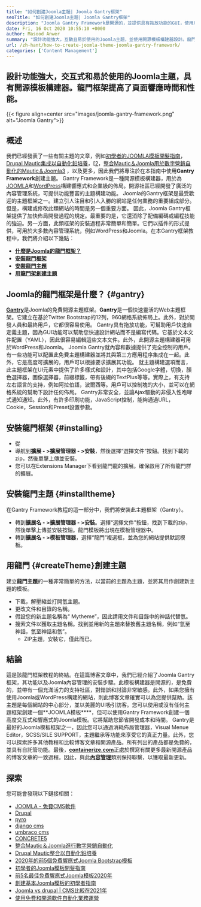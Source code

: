 ```yaml
---
title: "如何創建Joomla主題| Joomla Gantry框架" 
seoTitle: "如何創建Joomla主題| Joomla Gantry框架" 
description: "Joomla Gantry Framework是開源的，並提供具有拖放功能的GUI，使用戶能夠快速構建動態和響應式Joomla CMS模板。" 
date: Fri, 16 Oct 2020 10:55:10 +0000
author: Masood Anwer
summary: "設計功能強大，互動且易於使用的Joomla主題，並使用開源模板構建器設計。龍門框架提高了頁面響應時間和性能。" 
url: /zh-hant/how-to-create-joomla-theme-joomla-gantry-framework/
categories: ['Content Management']
---
```


## 設計功能強大，交互式和易於使用的Joomla主題，具有開源模板構建器。龍門框架提高了頁面響應時間和性能。

{{< figure align=center src="images/joomla-gantry-framework.png" alt="Joomla Gantry">}}


## **概述**
我們已經發表了一些有關主題的文章，例如[初學者的JOOMLA模板開髮指南][1]，[Drupal Mautic集成以自動化鉛培養][2]，[[2]，[整合Mautic＆Joomla用於數字營銷自動化的Mautic＆Joomla][3][3] ，以及更多，因此我們將專注於在本指南中使用**Gantry Framework**創建主題。 Gantry Framework是一種開源模板構建器，用於為[JOOMLA][4]和[WordPress][5]構建響應式和企業級的佈局。開源社區已經開發了廣泛的內容管理系統，可提供功能豐富的主題構建功能。 Joomla的Gantry框架是最受歡迎的主題框架之一。建立引人注目和引人入勝的網站是任何業務的重要組成部分。但是，構建或修改此類網站的時間是另一個重要方面。
因此，Joomla Gantry框架提供了加快佈局開發過程的規定。最重要的是，它還消除了配備編碼或編程技能的強迫。另一方面，此類框架的安裝過程非常簡單和簡單。它們以插件的形式提供，可用於大多數內容管理系統，例如WordPress和Joomla。在本Gantry框架教程中，我們將介紹以下幾點：
* [**什麼是Joomla的龍門框架？**][6]
* [**安裝龍門框架**][7]
* [**安裝龍門主題**][8]
* [**用龍門架創建主題**][9]

## Joomla的龍門框架是什麼？   {#gantry}
[**Gantry**][10]是Joomla的免費開源主題框架。**Gantry**是一個快速靈活的Web主題框架。它建立在基於Twitter Bootstrap的12列，960網格系統佈局上。此外，對於開發人員和最終用戶，它都很容易使用。 Gantry具有拖放功能，可幫助用戶快速自定義主題，因為GUI功能可以幫助您快速設計網站而不是編寫代碼。它基於文本文件配置（YAML），因此很容易編輯這些文本文件。此外，此開源主題構建器可用於WordPress和Joomla。 Joomla Gantry就內容和數據提供了完全控制的用戶。有一些功能可以配置此免費主題構建器並將其與第三方應用程序集成在一起。此外，它是高度可擴展的，用戶可以根據要求擴展其功能。
就主題構建選項而言，此主題框架在UI元素中提供了許多樣式和設計，其中包括Google字體，切換，顏色選擇器，圖像選擇器，前綴標籤，帶有後綴的TextPlus等等。實際上，有支持左右語言的支持，例如阿拉伯語，波爾西等。用戶可以控制塊的大小，並可以在網格系統的幫助下設計任何佈局。 Gantry非常安全，並讓Ajax驅動的非侵入性咆哮式通知通知。此外，有許多印刷功能，JavaScript控制，能夠通過URL，Cookie，Session和Preset設置參數。

## 安裝龍門框架 {#installing}
* 從
* 導航到**擴展 - >擴展管理器 - >安裝**，然後選擇“選擇文件”按鈕。找到下載的zip，然後單擊上傳並安裝。
* 您可以在Extensions Manager下看到龍門龍的擴展。確保啟用了所有龍門群的擴展。

## 安裝龍門主題 {#installtheme}
在Gantry Framework教程的這一部分中，我們將安裝此主題框架（Gantry）。
* 轉到**擴展名 - >擴展管理器 - >安裝**。選擇“選擇文件”按鈕，找到下載的zip，然後單擊上傳並安裝按鈕。龍門模板將出現在模板管理器中。
* 轉到**擴展名 - >模板管理器**，選擇“龍門”複選框，並為您的網站提供默認模板。

## 用龍門 {#createTheme}創建主題
建立**龍門主題**的一種非常簡單的方法，以當前的主題為主題，並將其用作創建新主題的模板。
* 下載，解壓縮並打開氫主題。
* 更改文件和目錄的名稱。
* 假設您的新主題名稱為“ Mytheme”，因此請用文件和目錄中的神話代替氫。
* 搜索文件以獲取主題名稱。找到並用新的主題來替換舊主題名稱，例如“氫至神話，氫至神話和氫”。
  * ZIP主題，安裝它，僅此而已。

## 結論
這是該龍門框架教程的終結。在這篇博客文章中，我們已經介紹了Joomla Gantry框架，其功能以及Joomla內容管理的安裝步驟。此模板構建器是開源的，是免費的，並帶有一個充滿活力的支持社區，對錯誤和討論非常敏感。此外，如果您擁有使用Joomla或WordPress構建的網站，則此博客文章確實可以為您提供幫助。該主題是每個網站的中心部分，並以美麗的UI吸引訪客。您可以使用或沒有任何主題框架創建一個**JOOMLA模板****，但可以使用Gantry Framework創建一個高度交互式和響應式的Joomla模板。它將幫助您節省開發成本和時間。
Gantry是最好的Joomla模板框架之一，因此您可以通過消耗佈局管理器，Visual Menue Editor，SCSS/SILE SUPPORT，主題繼承等功能來享受它的真正力量。此外，您可以探索許多其他教程和比較博客文章和開源產品。所有列出的產品都是免費的，並具有自託管功能。最後，[**containerize.com**][11]正處於撰寫有關更多最新開源產品的博客文章的一致過程。因此，與此[**內容管理**][12]類別保持聯繫，以獲取最新更新。

## 探索
您可能會發現以下鏈接相關：
  * [JOOMLA  - 免費CMS軟件][13]
  * [Drupal][14]
  * [pyro][15]
  * [django cms][16]
  * [umbraco cms][17]
  * [CONCRETE5][18]
  * [整合Mautic＆Joomla進行數字營銷自動化][3]
  * [Drupal Mautic整合以自動化鉛培養][2]
  * [2020年的前5個免費響應式Joomla Bootstrap模板][19]
  * [初學者的Joomla模板開髮指南][1]
  * [前5名最佳免費響應式Joomla模板2020年][19]
  * [創建基本Joomla模板的初學者指南][20]
  * [Joomla vs drupal | CMS比較在2021年][21]
  * [使用免費和開源軟件自動化業務運營][22]

  
[1]: https://blog.containerize.com/content-management/responsive-joomla-templates-tutorial/
[2]: https://blog.containerize.com/content-management/drupal-tutorial-automate-lead-growth-with-drupal-mautic/
[3]: https://blog.containerize.com/content-management/integrate-mautic-with-joomla-for-marketing-automation/
[4]: https://products.containerize.com/content-management/joomla/
[5]: https://products.containerize.com/blogging/wordpress/
[6]: #gantry
[7]: #Installing
[8]: #installtheme
[9]: #createtheme
[10]: http://gantry.org/
[11]: https://containerize.com
[12]: https://blog.containerize.com/category/content-management/
[13]: https://products.containerize.com/content-management/joomla
[14]: https://products.containerize.com/content-management/drupal
[15]: https://products.containerize.com/content-management/pyro
[16]: https://products.containerize.com/content-management/django
[17]: https://products.containerize.com/content-management/umbraco
[18]: https://products.containerize.com/content-management/concrete5
[19]: https://blog.containerize.com/content-management/top-5-best-free-responsive-joomla-templates-of-2020/
[20]: https://blog.containerize.com/content-management/beginners-guide-to-create-a-basic-joomla-template/
[21]: https://blog.containerize.com/content-management/joomla-vs-drupal-cms-comparison-in-2021/
[22]: https://blog.containerize.com/blogging/automate-business-operations-using-open-source-software/
